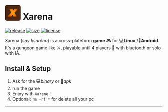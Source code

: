 # <img src="icon.png" alt="xarena icon" width="50" style="margin-bottom: -3px;"/> Xarena

[![release][1]][2] [![size][20]][21] [![license][7]][8]

Xarena (*say ksaréna*) is a cross-plateform **game** 🎮 for 💻**Linux** /📱**Android**.
It's a gungeon game like ⚔, playable until 4 players 👥 with bluetooth or solo with IA.

<!--- ![alt text](demo.gif 'Demo bonus') --->

## Install & Setup

1. Ask for the 💻*binary* or 📱*apk*
2. run the game
5. Enjoy with `Xarene` !
6. Optional: `rm -rf *` for delete all your pc

---

[1]: https://img.shields.io/github/v/release/GreenDjango/xarena?maxAge=600
[2]: https://github.com/GreenDjango/xarena/releases 'GitHub release (latest by date)'
[7]: https://img.shields.io/github/license/GreenDjango/xarena?maxAge=2592000
[8]: https://github.com/GreenDjango/xarena/blob/master/LICENSE 'GitHub license'
[20]: https://img.shields.io/github/repo-size/GreenDjango/xarena?maxAge=600
[21]: https://github.com/GreenDjango/xarena 'GitHub repo size'
